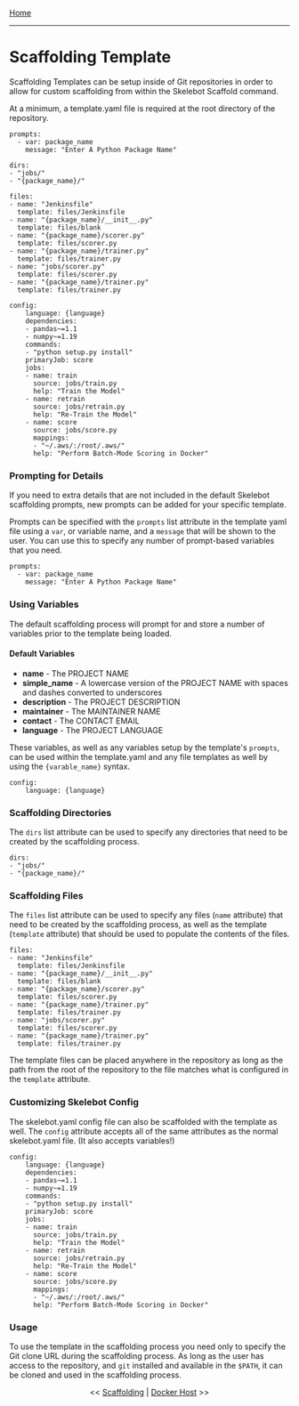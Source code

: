 [Home](index.md)

---

# Scaffolding Template

Scaffolding Templates can be setup inside of Git repositories in order to allow for custom scaffolding from within the Skelebot Scaffold command.

At a minimum, a template.yaml file is required at the root directory of the repository.

```
prompts:
  - var: package_name
    message: "Enter A Python Package Name"

dirs:
- "jobs/"
- "{package_name}/"

files:
- name: "Jenkinsfile"
  template: files/Jenkinsfile
- name: "{package_name}/__init__.py"
  template: files/blank
- name: "{package_name}/scorer.py"
  template: files/scorer.py
- name: "{package_name}/trainer.py"
  template: files/trainer.py
- name: "jobs/scorer.py"
  template: files/scorer.py
- name: "{package_name}/trainer.py"
  template: files/trainer.py

config:
    language: {language}
    dependencies:
    - pandas~=1.1
    - numpy~=1.19
    commands:
    - "python setup.py install"
    primaryJob: score
    jobs:
    - name: train
      source: jobs/train.py
      help: "Train the Model"
    - name: retrain
      source: jobs/retrain.py
      help: "Re-Train the Model"
    - name: score
      source: jobs/score.py
      mappings:
      - "~/.aws/:/root/.aws/"
      help: "Perform Batch-Mode Scoring in Docker"
```

### Prompting for Details
If you need to extra details that are not included in the default Skelebot scaffolding prompts, new prompts can be added for your specific template.

Prompts can be specified with the `prompts` list attribute in the template yaml file using a `var`, or variable name, and a `message` that will be shown to the user. You can use this to specify any number of prompt-based variables that you need.

```
prompts:
  - var: package_name
    message: "Enter A Python Package Name"
```

### Using Variables
The default scaffolding process will prompt for and store a number of variables prior to the template being loaded.

#### Default Variables
- **name** - The PROJECT NAME
- **simple_name** - A lowercase version of the PROJECT NAME with spaces and dashes converted to underscores
- **description** - The PROJECT DESCRIPTION
- **maintainer** - The MAINTAINER NAME
- **contact** - The CONTACT EMAIL
- **language** - The PROJECT LANGUAGE

These variables, as well as any variables setup by the template's `prompts`, can be used within the template.yaml and any file templates as well by using the `{varable_name}` syntax.

```
config:
    language: {language}
```

### Scaffolding Directories
The `dirs` list attribute can be used to specify any directories that need to be created by the scaffolding process.

```
dirs:
- "jobs/"
- "{package_name}/"
```

### Scaffolding Files
The `files` list attribute can be used to specify any files (`name` attribute) that need to be created by the scaffolding process, as well as the template (`template` attribute) that should be used to populate the contents of the files.

```
files:
- name: "Jenkinsfile"
  template: files/Jenkinsfile
- name: "{package_name}/__init__.py"
  template: files/blank
- name: "{package_name}/scorer.py"
  template: files/scorer.py
- name: "{package_name}/trainer.py"
  template: files/trainer.py
- name: "jobs/scorer.py"
  template: files/scorer.py
- name: "{package_name}/trainer.py"
  template: files/trainer.py
```

The template files can be placed anywhere in the repository as long as the path from the root of the repository to the file matches what is configured in the `template` attribute.

### Customizing Skelebot Config
The skelebot.yaml config file can also be scaffolded with the template as well. The `config` attribute accepts all of the same attributes as the normal skelebot.yaml file. (It also accepts variables!)

```
config:
    language: {language}
    dependencies:
    - pandas~=1.1
    - numpy~=1.19
    commands:
    - "python setup.py install"
    primaryJob: score
    jobs:
    - name: train
      source: jobs/train.py
      help: "Train the Model"
    - name: retrain
      source: jobs/retrain.py
      help: "Re-Train the Model"
    - name: score
      source: jobs/score.py
      mappings:
      - "~/.aws/:/root/.aws/"
      help: "Perform Batch-Mode Scoring in Docker"
```

### Usage
To use the template in the scaffolding process you need only to specify the Git clone URL during the scaffolding process. As long as the user has access to the repository, and `git` installed and available in the `$PATH`, it can be cloned and used in the scaffolding process.

<center><< <a href="scaffolding.html">Scaffolding</a>  |  <a href="docker-host.html">Docker Host</a> >></center>
